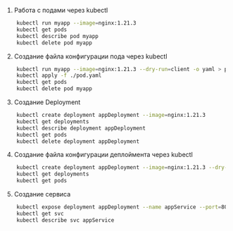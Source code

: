 1. Работа с подами через kubectl
```bash
    kubectl run myapp --image=nginx:1.21.3
    kubectl get pods
    kubectl describe pod myapp
    kubectl delete pod myapp
```

2. Создание файла конфигурации пода через kubectl

```bash
    kubectl run myapp --image=nginx:1.21.3 --dry-run=client -o yaml > pod.yaml
    kubectl apply -f ./pod.yaml
    kubectl get pods
    kubectl delete pod myapp
```

3. Создание Deployment

```bash
    kubectl create deployment appDeployment --image=nginx:1.21.3 
    kubectl get deployments
    kubectl describe deployment appDeployment
    kubectl get pods
    kubectl delete deployment appDeployment
```

4. Создание файла конфигурации деплоймента через kubectl

```bash
    kubectl create deployment appDeployment --image=nginx:1.21.3 --dry-run=client -o yaml
    kubectl get deployments
    kubectl get pods
```

5. Создание сервиса

```bash
    kubectl expose deployment appDeployment --name appService --port=80 --type=NodePort
    kubectl get svc
    kubectl describe svc appService
```
